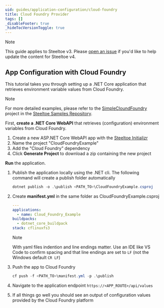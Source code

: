 ```yaml
---
uid: guides/application-configuration/cloud-foundry
title: Cloud Foundry Provider
tags: []
_disableFooter: true
_hideTocVersionToggle: true
---
```


> [!NOTE]
> This guide applies to Steeltoe v3. Please [open an issue](https://github.com/SteeltoeOSS/Documentation/issues/new/choose) if you'd like to help update the content for Steeltoe v4.

## App Configuration with Cloud Foundry

This tutorial takes you through setting up a .NET Core application that retrieves environment variable values from Cloud Foundry.

> [!NOTE]
> For more detailed examples, please refer to the [SimpleCloundFoundry](https://github.com/SteeltoeOSS/Samples/tree/3.x/Configuration/src/SimpleCloudFoundry) project in the [Steeltoe Samples Repository](https://github.com/SteeltoeOSS/Samples/tree/3.x).

First, **create a .NET Core WebAPI** that retrieves (configuration) environment variables from Cloud Foundry.

1. Create a new ASP.NET Core WebAPI app with the [Steeltoe Initializr](https://start.steeltoe.io)
1. Name the project "CloudFoundryExample"
1. Add the "Cloud Foundry" dependency
1. Click **Generate Project** to download a zip containing the new project

**Run** the application.

1. Publish the application locally using the .NET cli. The following command will create a publish folder automatically

   ```powershell
   dotnet publish -o .\publish <PATH_TO>\CloudFoundryExample.csproj
   ```

1. Create **manifest.yml** in the same folder as CloudFoundryExample.csproj

   ```yaml
   ---
   applications:
     - name: Cloud_Foundry_Example
   buildpacks:
     - dotnet_core_buildpack
   stack: cflinuxfs3
   ```

   > [!NOTE]
   > With yaml files indention and line endings matter. Use an IDE like VS Code to confirm spacing and that line endings are set to `LF` (not the Windows default `CR LF`)

1. Push the app to Cloud Foundry

   ```powershell
   cf push -f <PATH_TO>\manifest.yml -p .\publish
   ```

1. Navigate to the application endpoint `https://<APP_ROUTE>/api/values`
1. If all things go well you should see an output of configuration values provided by the Cloud Foundry platform
